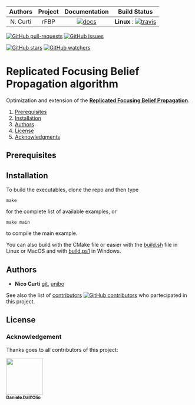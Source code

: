 | **Authors**  | **Project** | **Documentation**                                                                   | **Build Status**              |
|:------------:|:-----------:|:-----------------------------------------------------------------------------------:|:-----------------------------:|
|   N. Curti   |    rFBP    | [![docs](https://img.shields.io/readthedocs/:packageName/:version.svg?style=plastic)](https://nico-curti.github.io/rFBP/) | **Linux** : [![travis](https://travis-ci.com/Nico-Curti/rFBP.svg?style=plastic?token=7QqsqaQiuDHSyGDT3xek&branch=master)](https://travis-ci.com/Nico-Curti/rFBP) |

[![GitHub pull-requests](https://img.shields.io/github/issues-pr/Nico-Curti/rFBP.svg?style=plastic)](https://github.com/Nico-Curti/rFBP/pulls)
[![GitHub issues](https://img.shields.io/github/issues/Nico-Curti/rFBP.svg?style=plastic)](https://github.com/Nico-Curti/rFBP/issues)

[![GitHub stars](https://img.shields.io/github/stars/Nico-Curti/rFBP.svg?label=Stars&style=social)](https://github.com/Nico-Curti/rFBP/stargazers)
[![GitHub watchers](https://img.shields.io/github/watchers/Nico-Curti/rFBP.svg?label=Watch&style=social)](https://github.com/Nico-Curti/rFBP/watchers)

# Replicated Focusing Belief Propagation algorithm

Optimization and extension of the [**Replicated Focusing Belief Propagation**](https://github.com/carlobaldassi/BinaryCommitteeMachineFBP.jl).

1. [Prerequisites](#prerequisites)
2. [Installation](#installation)
3. [Authors](#authors)
4. [License](#license)
5. [Acknowledgments](#acknowledgments)

## Prerequisites

## Installation

To build the executables, clone the repo and then type

```
make
```

for the complete list of available examples, or

```
make main
```

to compile the main example.

You can also build with the CMake file or easier with the [build.sh](https://github.com/Nico-Curti/rFBP/blob/master/build.sh) file in Linux or MacOS and with [build.ps1](https://github.com/Nico-Curti/rFBP/blob/master/build.ps1) in Windows.

## Authors

* **Nico Curti** [git](https://github.com/Nico-Curti), [unibo](https://www.unibo.it/sitoweb/nico.curti2)

See also the list of [contributors](https://github.com/Nico-Curti/rFBP/contributors) [![GitHub contributors](https://img.shields.io/github/contributors/Nico-Curti/rFBP.svg?style=plastic)](https://github.com/Nico-Curti/rFBP/graphs/contributors/) who partecipated in this project.

## License

### Acknowledgement

Thanks goes to all contributors of this project:

[<img src="https://avatars3.githubusercontent.com/u/23407684?s=400&v=4" width="100px;"/><br /><sub><b>Daniele Dall'Olio</b></sub>](https://github.com/DanieleDallOlio)<br />
